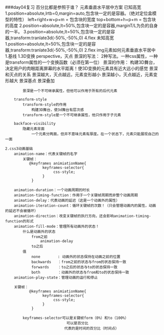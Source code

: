 ###day04复习
	百分比都是参照于谁？
	元素垂直水平居中方案
		已知高宽
			1.position=absolute,lrtb=0,margin=auto,包含块一定的是容器。（绝对定位盒模型的特性）
					left+right+w+p+m = 包含块的宽度
					top+bottom+h+p+m = 包含块的高度
			2.position=absolute,lt=50%,包含块一定的是容器,marginT/L为负的自身的一半。
			3.position=absolute,lt=50%,包含块一定的是容器,transform:tranlate3d(-50%,-50%,0)
			4.flex
		未知高宽
			1.position=absolute,lt=50%,包含块一定的是容器,transform:tranlate3d(-50%,-50%,0)
			2.flex
		img元素如何元素垂直水平居中
			1.基线
	1.3D变换
		perspective，灭点
			景深的写法：
				2种写法。一种css属性，一种是transform属性的一个变换函数（必须在第一位）
			景深的作用：
				构建3D舞台，决定用户的肉眼距离屏幕的水平距离！使3D变换的元素具有近大远小的感觉
			景深和灭点的关系
				景深越大，灭点越远，元素变形越小
				景深越小，灭点越近，元素变形越大
			景深基点
			景深叠加
			
			景深是一个不可继承属性，但他可以作用于所有的后代元素
			
		transform-style
			transform-style的作用
				构建3D舞台，使3d舞台有层次感
			transform-style是一个不可继承属性，他只作用于子元素
			
		backface-visibility
			隐藏元素背面
				一个元素分两面，但并不意味元素有厚度。在一个状态下，元素只能展现自己的一面
				
	2.css3动画基础
		animation-name：代表关键帧的名字
			关键帧：
			   @keyframes animiationName{
	                 keyframes-selector{
	                      css-style;
	                 }
    			}
		
		animation-duration：一个动画周期的时长
		animation-timing-function：作用于一个关键帧周期而非整个动画周期
		animation-delay：代表动画的延迟（这是一个动画外的属性）
		animation-iteration-count：循环关键帧的次数！（只会管理动画内的属性，动画的延迟不会被循环）
		animation-direction：改变关键帧的执行方向，还会影响animation-timing-function的形式
		animation-fill-mode：管理所有动画外的状态！
			什么是动画外的状态
				from之前
					animation-delay
				to之后
			值
				none		: 动画外的状态保持在动画之前的位置
				backwards	：from之前的状态与from的状态保持一致
				forwards	：to之后的状态与to的状态保持一致
				both		：动画外的状态与from和to的状态保持一致
		animation-play-state：管理动画的运行和停止
		
		关键帧：
			   @keyframes animiationName{
	                 keyframes-selector{
	                      css-style;
	                 }
    			}
    			
			keyframes-selector可以是关键帧form（0%）和to（100%）
							    可以是百分比
							   代表的是时间的百分比（时间点） 	
